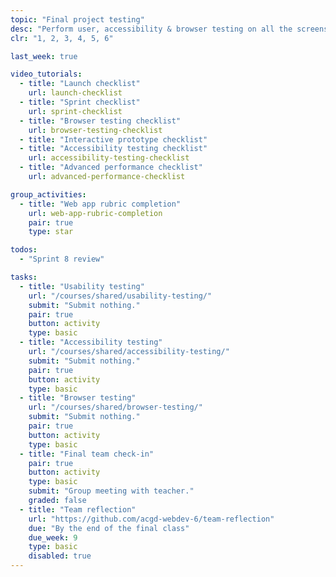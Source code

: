 ```yaml
---
topic: "Final project testing"
desc: "Perform user, accessibility & browser testing on all the screens of another team’s application design."
clr: "1, 2, 3, 4, 5, 6"

last_week: true

video_tutorials:
  - title: "Launch checklist"
    url: launch-checklist
  - title: "Sprint checklist"
    url: sprint-checklist
  - title: "Browser testing checklist"
    url: browser-testing-checklist
  - title: "Interactive prototype checklist"
  - title: "Accessibility testing checklist"
    url: accessibility-testing-checklist
  - title: "Advanced performance checklist"
    url: advanced-performance-checklist

group_activities:
  - title: "Web app rubric completion"
    url: web-app-rubric-completion
    pair: true
    type: star

todos:
  - "Sprint 8 review"

tasks:
  - title: "Usability testing"
    url: "/courses/shared/usability-testing/"
    submit: "Submit nothing."
    pair: true
    button: activity
    type: basic
  - title: "Accessibility testing"
    url: "/courses/shared/accessibility-testing/"
    submit: "Submit nothing."
    pair: true
    button: activity
    type: basic
  - title: "Browser testing"
    url: "/courses/shared/browser-testing/"
    submit: "Submit nothing."
    pair: true
    button: activity
    type: basic
  - title: "Final team check-in"
    pair: true
    button: activity
    type: basic
    submit: "Group meeting with teacher."
    graded: false
  - title: "Team reflection"
    url: "https://github.com/acgd-webdev-6/team-reflection"
    due: "By the end of the final class"
    due_week: 9
    type: basic
    disabled: true
---
```

